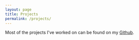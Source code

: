 ```yaml
---
layout: page
title: Projects
permalink: /projects/
---
```


Most of the projects I've worked on can be found on my [Github](https://github.com/tomshen/).

